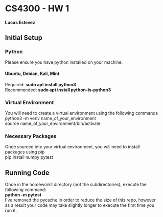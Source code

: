 # CS4300 - HW 1
#### Lucas Estevez

## Initial Setup

### Python

Please ensure you have python installed on your machine.
#### Ubuntu, Debian, Kali, Mint
Required: **sudo apt install python3** \
Recommended: **sudo apt install python-is-python3**

### Virtual Environment
You will need to create a virtual environment using the following commands\
python3 -m venv name_of_your_environment\
source name_of_your_environment/bin/activate

### Necessary Packages
Once sourced into your virtual environment, you will need to install packages using pip\
pip install numpy pytest

## Running Code
Once in the homework1 directory (not the subdirectories), execute the following command: \
**python -m pytest** \
I've removed the pycache in order to reduce the size of this repo, however as a result your code may take slightly longer to execute the first time you run it.

